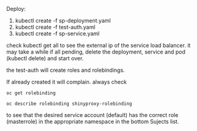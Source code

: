Deploy:

1. kubectl create -f sp-deployment.yaml 
2. kubectl create -f test-auth.yaml 
3. kubectl create -f sp-service.yaml 
  
  check 
    kubectl get all
  to see the external ip of the service load balancer. it may take a while
  if all pending, delete the deployment, service and pod (kubectl delete) and start over.
  
  the test-auth will create roles and rolebindings.

  If already created it will complain. always check 

    oc get rolebinding

    oc describe rolebinding shinyproxy-rolebinding
    
  to see that the desired service account (default) has the correct role
  (masterrole) in the appropriate namespace in the bottom Sujects list.
